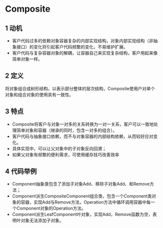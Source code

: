 # Composite
## 1 动机
- 客户代码过多的依赖对象容器复杂的内部实现结构，对象内部实现结构（非抽象接口）的变化将引起客户代码频繁的变化，不易维护扩展。
- 客户代码与复杂容器对象的解耦，让容器自己来实现复杂结构，客户用起来像简单对象一样。
## 2 定义
将对象组合成树形结构，以表示部分整体的层次结构，Composite使用户对单个对象和组合对象的使用具有一致性。
## 3 特点
- Composite将客户与对象一对多的关系转换为一对一关系，客户可以一致地处理简单对象和容器（继承的同时，包含一对多的组合）。
- 客户代码与抽象接口依赖，而不与对象容器的内部结构依赖，从而较好应对变化。
- 具体实现中，可以让父对象中的子对象反向回溯；
- 如果父对象有频繁的便利需求，可使用缓存技巧改善效率
## 4 代码举例
- Component抽象类包含了添加子对象Add、移除子对象Add、和Remove方法；
- Component派生CompositeComponent组合类，包含一个Component类对象的容器，实现Add与Remove方法，Operation方法中循环调用容器中每一个Component对象的Operation方法。
- Component派生LeafComponent叶对象，实现Add，Remove函数为空，表明叶对象无法添加子对象。